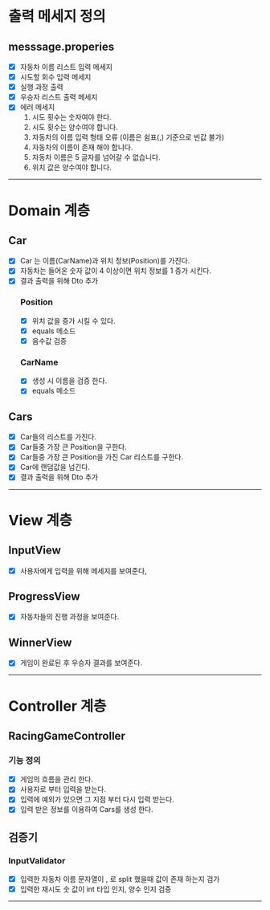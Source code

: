 # 출력 메세지 정의

## messsage.properies

- [x] 자동차 이름 리스트 입력 메세지
- [x] 시도할 회수 입력 메세지
- [x] 실행 과정 출력
- [x] 우승자 리스트 출력 메세지
- [x] 에러 메세지
    1. 시도 횟수는 숫자여야 한다.
    2. 시도 횟수는 양수여야 합니다.
    3. 자동차의 이름 입력 형태 오류 (이름은 쉼표(,) 기준으로 빈값 불가)
    4. 자동차의 이름이 존재 해야 합니다.
    5. 자동차 이름은 5 글자를 넘어갈 수 없습니다.
    6. 위치 값은 양수여야 합니다.

---

# Domain 계층

## Car

- [x] Car 는 이름(CarName)과 위치 정보(Position)를 가진다.
- [x] 자동차는 들어온 숫자 값이 4 이상이면 위치 정보를 1 증가 시킨다.
- [x] 결과 출력을 위해 Dto 추가
  ### Position
    - [x] 위치 값을 증가 시킬 수 있다.
    - [x] equals 메소드
    - [x] 음수값 검증
  ### CarName
    - [x] 생성 시 이름을 검증 한다.
    - [x] equals 메소드

## Cars

- [x] Car들의 리스트를 가진다.
- [x] Car들중 가장 큰 Position을 구한다.
- [x] Car들중 가장 큰 Position을 가진 Car 리스트를 구한다.
- [x] Car에 랜덤값을 넘긴다.
- [x] 결과 출력을 위해 Dto 추가

---

# View 계층

## InputView

- [x] 사용자에게 입력을 위해 메세지를 보여준다,

## ProgressView

- [x] 자동차들의 진행 과정을 보여준다.

## WinnerView

- [x] 게임이 완료된 후 우승자 결과를 보여준다.

---

# Controller 계층

## RacingGameController

### 기능 정의

- [x] 게임의 흐름을 관리 한다.
- [x] 사용자로 부터 입력을 받는다.
- [x] 입력에 예외가 있으면 그 지점 부터 다시 입력 받는다.
- [x] 입력 받은 정보를 이용하여 Cars를 생성 한다.

## 검증기

### InputValidator

- [x] 입력한 자동차 이름 문자열이 , 로 split 했을때 값이 존재 하는지 검가
- [x] 입력한 재시도 숫 값이 int 타입 인지, 양수 인지 검증

---